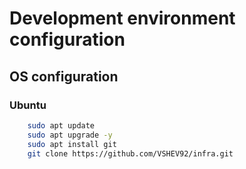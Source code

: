 # Development environment configuration

## OS configuration

### Ubuntu

``` bash
    sudo apt update
    sudo apt upgrade -y
    sudo apt install git
    git clone https://github.com/VSHEV92/infra.git
```
